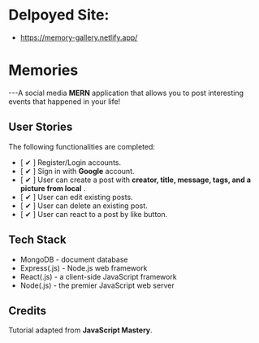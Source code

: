 # Delpoyed Site:
- https://memory-gallery.netlify.app/
# Memories

---A social media **MERN** application that allows you to post interesting events that happened in your life!

## User Stories

The following functionalities are completed:
- [ ✔ ] Register/Login accounts.
- [ ✔ ] Sign in with **Google** account.
- [ ✔ ] User can create a post with **creator, title, message, tags, and a picture from local** .
- [ ✔ ] User can edit existing posts.
- [ ✔ ] User can delete an existing post. 
- [ ✔ ] User can react to a post by like button.

## Tech Stack

- MongoDB - document database
- Express(.js) - Node.js web framework
- React(.js) - a client-side JavaScript framework
- Node(.js) - the premier JavaScript web server

## Credits
Tutorial adapted from **JavaScript Mastery**.

